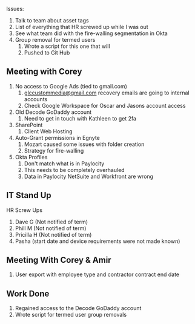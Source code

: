 Issues:
1. Talk to team about asset tags 
2. List of everything that HR screwed up while I was out
3. See what team did with the fire-walling segmentation in Okta
4. Group removal for termed users
	1. Wrote a script for this one that will
	2. Pushed to Git Hub

## Meeting with Corey
1. No access to Google Ads (tied to gmail.com)
	1. glccustommedia@gmail.com recovery emails are going to internal accounts
	2. Check Google Workspace for Oscar and Jasons account access
2. Old Decode GoDaddy account
	1. Need to get in touch with Kathleen to get 2fa
3. SharePoint
	1. Client Web Hosting 
4. Auto-Grant permissions in Egnyte 
	1. Mozart caused some issues with folder creation 
	2. Strategy for fire-walling
5. Okta Profiles
	1. Don't match what is in Paylocity
	2. This needs to be completely overhauled 
	3. Data in Paylocity NetSuite and Workfront are wrong
## IT Stand Up
HR Screw Ups
1. Dave G (Not notified of term) 
2. Phill M (Not notified of term)
3. Pricilla H (Not notified of term)
4. Pasha (start date and device requirements were not made known)

## Meeting With Corey & Amir
1. User export with employee type and contractor contract end date 

## Work Done
1. Regained access to the Decode GoDaddy account
2. Wrote script for termed user group removals